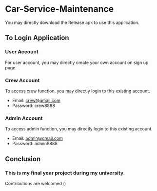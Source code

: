 # Car-Service-Maintenance

You may directly download the Release apk to use this application.

## To Login Application

### User Account
For user account, you may directly create your own account on sign up page. 

### Crew Account
To access crew function, you may directly login to this existing account.

- Email: crew@gmail.com
- Password: crew8888

### Admin Account
To access admin function, you may directly login to this existing account.

- Email: admin@gmail.com
- Password: admin8888

## Conclusion
### This is my final year project during my university.
Contributions are welcomed :)


